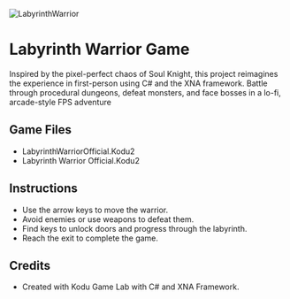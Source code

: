 ![LabyrinthWarrior](assets/LabyrinthWarriorsCover.png)

# Labyrinth Warrior Game

Inspired by the pixel-perfect chaos of Soul Knight, this project reimagines the experience in first-person using C# and the XNA framework. Battle through procedural dungeons, defeat monsters, and face bosses in a lo-fi, arcade-style FPS adventure

## Game Files

- LabyrinthWarriorOfficial.Kodu2
- Labyrinth Warrior Official.Kodu2

## Instructions

- Use the arrow keys to move the warrior.
- Avoid enemies or use weapons to defeat them.
- Find keys to unlock doors and progress through the labyrinth.
- Reach the exit to complete the game.

## Credits

- Created with Kodu Game Lab with C# and XNA Framework.

